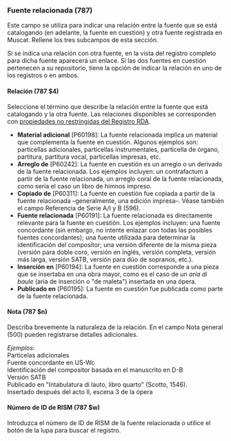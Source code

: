 ### Fuente relacionada (787)

Este campo se utiliza para indicar una relación entre la fuente que se está catalogando (en adelante, la fuente en cuestión) y otra fuente registrada en Muscat. Rellene los tres subcampos de esta sección.

  

Si se indica una relación con otra fuente, en la vista del registro completo para dicha fuente aparecerá un enlace. Si las dos fuentes en cuestión pertenecen a su repositorio, tiene la opción de indicar la relación en uno de los registros o en ambos.

#### Relación (787 $4)
Seleccione el término que describe la relación entre la fuente que está catalogando y la otra fuente. Las relaciones disponibles se corresponden con [propiedades no restringidas del Registro RDA](http://www.rdaregistry.info/Elements/u/).  

- **Material adicional** [P60198]: La fuente relacionada implica un material que complementa la fuente en cuestión. Algunos ejemplos son: particellas adicionales, particellas instrumentales, particella de órgano, partitura, partitura vocal, particellas impresas, etc.
- **Arreglo de** [P60242]: La fuente en cuestión es un arreglo o un derivado de la fuente relacionada. Los ejemplos incluyen: un contrafactum a partir de la fuente relacionada, un arreglo coral de la fuente relacionada, como sería el caso un libro de himnos impreso.
- **Copiado de** [P60311]: La fuente en cuestión fue copiada a partir de la fuente relacionada –generalmente, una edición impresa–. Véase también el campo Referencia de Serie A/I y B (596).
- **Fuente relacionada** [P60191]: La fuente relacionada es directamente relevante para la fuente en cuestión. Los ejemplos incluyen: una fuente concordante (sin embargo, no intente enlazar con todas las posibles fuentes concordantes); una fuente utilizada para determinar la identificación del compositor; una versión diferente de la misma pieza (versión para doble coro, versión en inglés, versión completa, versión más larga, versión SATB, versión para dúo de sopranos, etc.).
- **Inserción en** [P60194]: La fuente en cuestión corresponde a una pieza que se insertaba en una obra mayor, como es el caso de un _aria di baule_ (aria de inserción o "de maleta") insertada en una ópera.
- **Publicado en** [P60195]: La fuente en cuestión fue publicada como parte de la fuente relacionada.

#### Nota (787 $n)
Describa brevemente la naturaleza de la relación. En el campo Nota general (500) pueden registrarse detalles adicionales.  
  
_Ejemplos_:  
Particelas adicionales  
Fuente concordante en US-Wc  
Identificación del compositor basada en el manuscrito en D-B  
Versión SATB  
Publicado en "Intabulatura di lauto, libro quarto" (Scotto, 1546).  
Insertado después del acto II, escena 3 de la ópera  

#### Número de ID de RISM (787 $w)
Introduzca el número de ID de RISM de la fuente relacionada o utilice el botón de la lupa para buscar el registro.